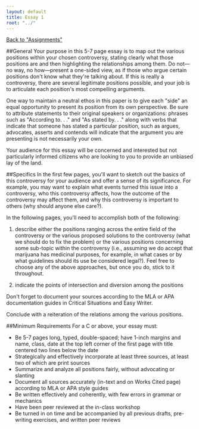 ```yaml
---
layout: default
title: Essay 1
root: "../"
---
```

[Back to "Assignments"](index.html)

##General
Your purpose in this 5-7 page essay is to map out the various positions within your chosen controversy, stating clearly what those positions are and then highlighting the relationships among them. Do not—no way, no how—present a one-sided view, as if those who argue certain positions don't know what they're talking about. If this is really a controversy, there are several legitimate positions possible, and your job is to articulate each position's most compelling arguments. 

One way to maintain a neutral ethos in this paper is to give each "side" an equal opportunity to present its position from its own perspective. Be sure to attribute statements to their original speakers or organizations: phrases such as "According to. . ." and "As stated by. . ." along with verbs that indicate that someone has stated a particular position, such as argues, advocates, asserts and contends will indicate that the argument you are presenting is not necessarily your own.

Your audience for this essay will be concerned and interested but not particularly informed citizens who are looking to you to provide an unbiased lay of the land. 

##Specifics
In the first few pages, you'll want to sketch out the basics of this controversy for your audience and offer a sense of its significance. For example, you may want to explain what events turned this issue into a controversy, who this controversy affects, how the outcome of the controversy may affect them, and why this controversy is important to others (why should anyone else care?). 

In the following pages, you'll need to accomplish both of the following:

1.	describe either the positions ranging across the entire field of the controversy or the various proposed solutions to the controversy (what we should do to fix the problem) or the various positions concerning some sub-topic within the controversy (i.e., assuming we do accept that marijuana has medicinal purposes, for example, in what cases or by what guidelines should its use be considered legal?). Feel free to choose any of the above approaches, but once you do, stick to it throughout.

2.	indicate the points of intersection and diversion among the positions

Don't forget to document your sources according to the MLA or APA documentation guides in Critical Situations and Easy Writer. 

Conclude with a reiteration of the relations among the various positions. 


##Minimum Requirements
For a C or above, your essay must:
*	Be 5-7 pages long, typed, double-spaced; have 1-inch margins and name, class, date at the top left corner of the first page with title centered two lines below the date
*	Strategically and effectively incorporate at least three sources, at least two of which are print sources
*	Summarize and analyze all positions fairly, without advocating or slanting
*	Document all sources accurately (in-text and on Works Cited page) according to MLA or APA style guides
*	Be written effectively and coherently, with few errors in grammar or mechanics
*	Have been peer reviewed at the in-class workshop 
*	Be turned in on time and be accompanied by all previous drafts, pre-writing exercises, and written peer reviews











































